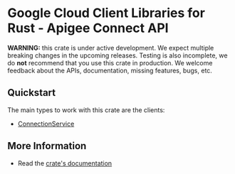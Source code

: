 # Google Cloud Client Libraries for Rust - Apigee Connect API

<!-- Code generated by sidekick. DO NOT EDIT. -->

**WARNING:** this crate is under active development. We expect multiple breaking
changes in the upcoming releases. Testing is also incomplete, we do **not**
recommend that you use this crate in production. We welcome feedback about the
APIs, documentation, missing features, bugs, etc.



## Quickstart

The main types to work with this crate are the clients:

* [ConnectionService](https://docs.rs/gcp-sdk-apigeeconnect-v1/latest/gcp_sdk_apigeeconnect_v1/client/struct.ConnectionService.html)

## More Information

* Read the [crate's documentation](https://docs.rs/gcp-sdk-apigeeconnect-v1/latest/gcp-sdk-apigeeconnect-v1)
